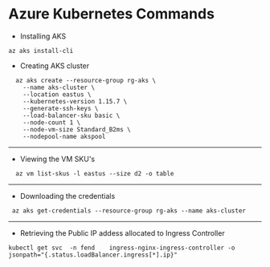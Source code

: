 # Azure Kubernetes Commands

* Installing AKS 
```
az aks install-cli
```

* Creating  AKS cluster
```
  az aks create --resource-group rg-aks \
    --name aks-cluster \
    --location eastus \
    --kubernetes-version 1.15.7 \
    --generate-ssh-keys \
    --load-balancer-sku basic \
    --node-count 1 \
    --node-vm-size Standard_B2ms \
    --nodepool-name akspool  
```

----

* Viewing the VM SKU's

```
  az vm list-skus -l eastus --size d2 -o table
```

----

* Downloading the credentials

```
 az aks get-credentials --resource-group rg-aks --name aks-cluster
```

----
* Retrieving the Public IP addess allocated to Ingress Controller
 
```
kubectl get svc  -n fend    ingress-nginx-ingress-controller -o jsonpath="{.status.loadBalancer.ingress[*].ip}"
```

